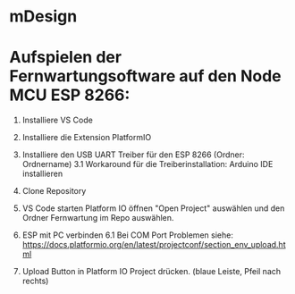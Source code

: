 # mDesign

# Aufspielen der Fernwartungsoftware auf den Node MCU ESP 8266:

1. Installiere VS Code
2. Installiere die Extension PlatformIO
3. Installiere den USB UART Treiber für den ESP 8266 (Ordner: Ordnername)
3.1 Workaround für die Treiberinstallation: Arduino IDE installieren

4. Clone Repository
5. VS Code starten Platform IO öffnen "Open Project" auswählen und den Ordner Fernwartung im Repo auswählen.
6. ESP mit PC verbinden
6.1 Bei COM Port Problemen siehe: https://docs.platformio.org/en/latest/projectconf/section_env_upload.html

7. Upload Button in Platform IO Project drücken. (blaue Leiste, Pfeil nach rechts)
